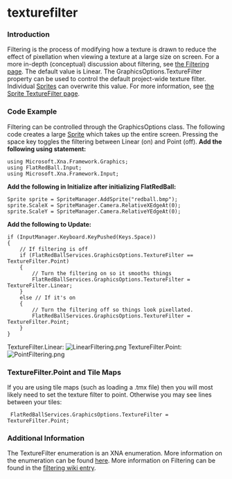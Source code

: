 # texturefilter

### Introduction

Filtering is the process of modifying how a texture is drawn to reduce the effect of pixellation when viewing a texture at a large size on screen. For a more in-depth (conceptual) discussion about filtering, see [the Filtering page](../../../../../frb/docs/index.php). The default value is Linear. The GraphicsOptions.TextureFilter property can be used to control the default project-wide texture filter. Individual [Sprites](../../../../../frb/docs/index.php) can overwrite this value. For more information, see [the Sprite TextureFilter page](../../../../../frb/docs/index.php).

### Code Example

Filtering can be controlled through the GraphicsOptions class. The following code creates a large [Sprite](../../../../../frb/docs/index.php) which takes up the entire screen. Pressing the space key toggles the filtering between Linear (on) and Point (off). **Add the following using statement:**

```
using Microsoft.Xna.Framework.Graphics;
using FlatRedBall.Input;
using Microsoft.Xna.Framework.Input;
```

**Add the following in Initialize after initializing FlatRedBall:**

```
Sprite sprite = SpriteManager.AddSprite("redball.bmp");
sprite.ScaleX = SpriteManager.Camera.RelativeXEdgeAt(0);
sprite.ScaleY = SpriteManager.Camera.RelativeYEdgeAt(0);
```

**Add the following to Update:**

```
if (InputManager.Keyboard.KeyPushed(Keys.Space))
{
    // If filtering is off
    if (FlatRedBallServices.GraphicsOptions.TextureFilter == TextureFilter.Point)
    {
        // Turn the filtering on so it smooths things
        FlatRedBallServices.GraphicsOptions.TextureFilter = TextureFilter.Linear;
    }
    else // If it's on
    {
        // Turn the filtering off so things look pixellated.
        FlatRedBallServices.GraphicsOptions.TextureFilter = TextureFilter.Point;
    }
}
```

TextureFilter.Linear: ![LinearFiltering.png](../../../../../media/migrated_media-LinearFiltering.png) TextureFilter.Point: ![PointFiltering.png](../../../../../media/migrated_media-PointFiltering.png)

### TextureFilter.Point and Tile Maps

If you are using tile maps (such as loading a .tmx file) then you will most likely need to set the texture filter to point. Otherwise you may see lines between your tiles:

```
 FlatRedBallServices.GraphicsOptions.TextureFilter = TextureFilter.Point;
```

### Additional Information

The TextureFilter enumeration is an XNA enumeration. More information on the enumeration can be found [here](http://msdn.microsoft.com/en-us/library/microsoft.xna.framework.graphics.texturefilter.aspx). More information on Filtering can be found in the [filtering wiki entry](../../../../../frb/docs/index.php).
